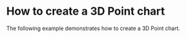 # How to create a 3D Point chart


<p>The following example demonstrates how to create a 3D Point chart.</p>

<br/>


